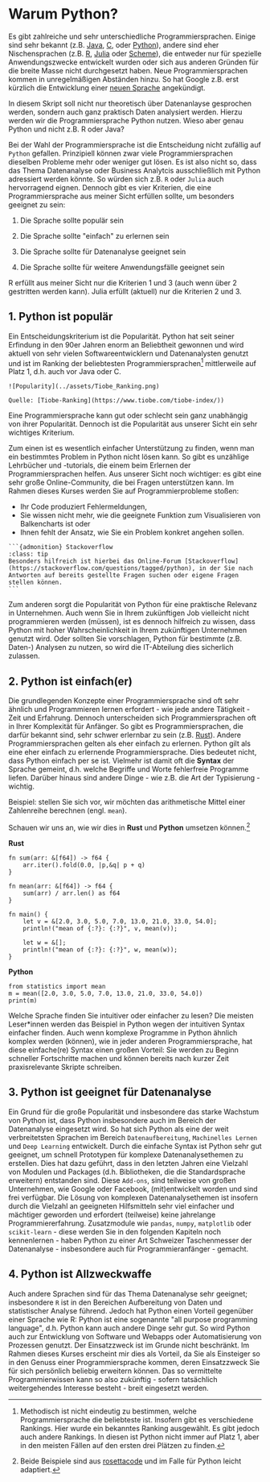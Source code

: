 # Warum Python?

Es gibt zahlreiche und sehr unterschiedliche Programmiersprachen. Einige sind sehr bekannt (z.B. [Java](https://de.wikipedia.org/wiki/Java-Technologie#Programmiersprache_Java), [C](https://de.wikipedia.org/wiki/C_(Programmiersprache)), oder [Python](https://de.wikipedia.org/wiki/Python_(Programmiersprache))), andere sind eher Nischensprachen (z.B. [R](https://de.wikipedia.org/wiki/R_(Programmiersprache)), [Julia](https://de.wikipedia.org/wiki/Julia_(Programmiersprache)) oder [Scheme](https://de.wikipedia.org/wiki/Scheme)), die entweder nur für spezielle Anwendungszwecke entwickelt wurden oder sich aus anderen Gründen für die breite Masse nicht durchgesetzt haben. Neue Programmiersprachen kommen in unregelmäßigen Abständen hinzu. So hat Google z.B. erst kürzlich die Entwicklung einer [neuen Sprache](https://thenewstack.io/google-launches-carbon-an-experimental-replacement-for-c/) angekündigt.

In diesem Skript soll nicht nur theoretisch über Datenanlayse gesprochen werden, sondern auch ganz praktisch Daten analysiert werden. Hierzu werden wir die Programmiersprache Python nutzen. Wieso aber genau Python und nicht z.B. R oder Java?

Bei der Wahl der Programmiersprache ist die Entscheidung nicht zufällig auf `Python` gefallen. Prinzipiell können zwar viele Programmiersprachen dieselben Probleme mehr oder weniger gut lösen. Es ist also nicht so, dass das Thema Datenanalyse oder Business Analytcis ausschließlich mit Python adressiert werden könnte. So würden sich z.B. `R` oder `Julia` auch hervorragend eignen. Dennoch gibt es vier Kriterien, die eine Programmiersprache aus meiner Sicht erfüllen sollte, um besonders geeignet zu sein:

1. Die Sprache sollte populär sein

2. Die Sprache sollte "einfach" zu erlernen sein

3. Die Sprache sollte für Datenanalyse geeignet sein

4. Die Sprache sollte für weitere Anwendungsfälle geeignet sein

R erfüllt aus meiner Sicht nur die Kriterien 1 und 3 (auch wenn über 2 gestritten werden kann). Julia erfüllt (aktuell) nur die Kriterien 2 und 3. 

## 1. Python ist populär

Ein Entscheidungskriterium ist die Popularität. Python hat seit seiner Erfindung in den 90er Jahren enorm an Beliebtheit gewonnen und wird aktuell von sehr vielen Softwareentwicklern und Datenanalysten genutzt und ist im Ranking der beliebtesten Programmiersprachen[^1] mittlerweile auf Platz 1, d.h. auch vor Java oder C. 

[^1]: Methodisch ist nicht eindeutig zu bestimmen, welche Programmiersprache die beliebteste ist. Insofern gibt es verschiedene Rankings. Hier wurde ein bekanntes Ranking ausgewählt. Es gibt jedoch auch andere Rankings. In diesen ist Python nicht immer auf Platz 1, aber in den meisten Fällen auf den ersten drei Plätzen zu finden. 


```{dropdown} Klick: Popularität verschiedener Programmiersprachen
![Popularity](../assets/Tiobe_Ranking.png)

Quelle: [Tiobe-Ranking](https://www.tiobe.com/tiobe-index/))
```

Eine Programmiersprache kann gut oder schlecht sein ganz unabhängig von ihrer Popularität. Dennoch ist die Popularität aus unserer Sicht ein sehr wichtiges Kriterium. 

Zum einen ist es wesentlich einfacher Unterstützung zu finden, wenn man ein bestimmtes Problem in Python nicht lösen kann. So gibt es unzählige Lehrbücher und -tutorials, die einem beim Erlernen der Programmiersprachen helfen. Aus unserer Sicht noch wichtiger: es gibt eine sehr große Online-Community, die bei Fragen unterstützen kann. Im Rahmen dieses Kurses werden Sie auf Programmierprobleme stoßen: 

- Ihr Code produziert Fehlermeldungen, 
- Sie wissen nicht mehr, wie die geeignete Funktion zum Visualisieren von Balkencharts ist oder 
- Ihnen fehlt der Ansatz, wie Sie ein Problem konkret angehen sollen.  

````{margin} 
```{admonition} Stackoverflow
:class: tip
Besonders hilfreich ist hierbei das Online-Forum [Stackoverflow](https://stackoverflow.com/questions/tagged/python), in der Sie nach Antworten auf bereits gestellte Fragen suchen oder eigene Fragen stellen können. 
```
````

Zum anderen sorgt die Popularität von Python für eine praktische Relevanz in Unternehmen. Auch wenn Sie in Ihrem zukünftigen Job vielleicht nicht programmieren werden (müssen), ist es dennoch hilfreich zu wissen, dass Python mit hoher Wahrscheinlichkeit in Ihrem zukünftigen Unternehmen genutzt wird. Oder sollten Sie vorschlagen, Python für bestimmte (z.B. Daten-) Analysen zu nutzen, so wird die IT-Abteilung dies sicherlich zulassen. 


## 2. Python ist einfach(er)

Die grundlegenden Konzepte einer Programmiersprache sind oft sehr ähnlich und Programmieren lernen erfordert - wie jede andere Tätigkeit - Zeit und Erfahrung. Dennoch unterscheiden sich Programmiersprachen oft in Ihrer Komplexität für Anfänger. So gibt es Programmiersprachen, die darfür bekannt sind, sehr schwer erlernbar zu sein (z.B. [Rust](https://de.wikipedia.org/wiki/Rust_(Programmiersprache))). Andere Programmiersprachen gelten als eher einfach zu erlernen. Python gilt als eine eher einfach zu erlernende Programmiersprache. Dies bedeutet nicht, dass Python einfach per se ist. Vielmehr ist damit oft die **Syntax** der Sprache gemeint, d.h. welche Begriffe und Worte fehlerfreie Programme liefen. Darüber hinaus sind andere Dinge - wie z.B. die Art der Typisierung - wichtig. 

Beispiel: stellen Sie sich vor, wir möchten das arithmetische Mittel einer Zahlenreihe berechnen (engl. `mean`). 

Schauen wir uns an, wie wir dies in **Rust** und **Python** umsetzen können.[^2] 

[^2]: Beide Beispiele sind aus [rosettacode](https://rosettacode.org/wiki/Averages/Arithmetic_mean#Rust) und im Falle für Python leicht adaptiert. 

**Rust**
```{code} Java
fn sum(arr: &[f64]) -> f64 {
    arr.iter().fold(0.0, |p,&q| p + q)
}

fn mean(arr: &[f64]) -> f64 {
    sum(arr) / arr.len() as f64
}

fn main() {
    let v = &[2.0, 3.0, 5.0, 7.0, 13.0, 21.0, 33.0, 54.0];
    println!("mean of {:?}: {:?}", v, mean(v));

    let w = &[];
    println!("mean of {:?}: {:?}", w, mean(w));
}
```

**Python**
```{code} Pytho
from statistics import mean
m = mean([2.0, 3.0, 5.0, 7.0, 13.0, 21.0, 33.0, 54.0])
print(m)
```

Welche Sprache finden Sie intuitiver oder einfacher zu lesen? Die meisten Leser*innen werden das Beispiel in Python wegen der intuitiven Syntax einfacher finden. Auch wenn komplexe Programme in Python ähnlich komplex werden (können), wie in jeder anderen Programmiersprache, hat diese einfache(re) Syntax einen großen Vorteil: Sie werden zu Beginn schneller Fortschritte machen und können bereits nach kurzer Zeit praxisrelevante Skripte schreiben. 

## 3. Python ist geeignet für Datenanalyse

Ein Grund für die große Popularität und insbesondere das starke Wachstum von Python ist, dass Python insbesondere auch im Bereich der Datenanalyse eingesetzt wird. So hat sich Python als eine der weit verbreitetsten Sprachen im Bereich `Datenaufbereitung`, `Machinelles Lernen` und `Deep Learning` entwickelt. Durch die einfache Syntax ist Python sehr gut geeignet, um schnell Prototypen für komplexe Datenanalysethemen zu erstellen. Dies hat dazu geführt, dass in den letzten Jahren eine Vielzahl von Modulen und Packages (d.h. Bibliotheken, die die Standardsprache erweitern) entstanden sind. Diese `Add-ons`, sind teilweise von großen Unternehmen, wie Google oder Facebook, (mit)entwickelt worden und sind frei verfügbar. Die Lösung von komplexen Datenanalysethemen ist insofern durch die Vielzahl an geeigneten Hilfsmitteln sehr viel einfacher und mächtiger geworden und erfordert (teilweise) keine jahrelange Programmiererfahrung. Zusatzmodule wie `pandas`, `numpy`, `matplotlib` oder `scikit-learn` - diese werden Sie in den folgenden Kapiteln noch kennenlernen - haben Python zu einer Art Schweizer Taschenmesser der Datenanalyse - insbesondere auch für Programmieranfänger - gemacht. 


## 4. Python ist Allzweckwaffe

Auch andere Sprachen sind für das Thema Datenanalyse sehr geeignet; insbesondere `R` ist in den Bereichen Aufbereitung von Daten und statistischer Analyse führend. Jedoch hat Python einen Vorteil gegenüber einer Sprache wie R: Python ist eine sogenannte "all purpose programming language", d.h. Python kann auch andere Dinge sehr gut. So wird Python auch zur Entwicklung von Software und Webapps oder Automatisierung von Prozessen genutzt. Der Einsatzzweck ist im Grunde nicht beschränkt. Im Rahmen dieses Kurses erscheint mir dies als Vorteil, da Sie als Einsteiger so in den Genuss einer Programmiersprache kommen, deren Einsatzzweck Sie für sich persönlich beliebig erweitern können. Das so vermittelte Programmierwissen kann so also zukünftig - sofern tatsächlich weitergehendes Interesse besteht - breit eingesetzt werden. 


